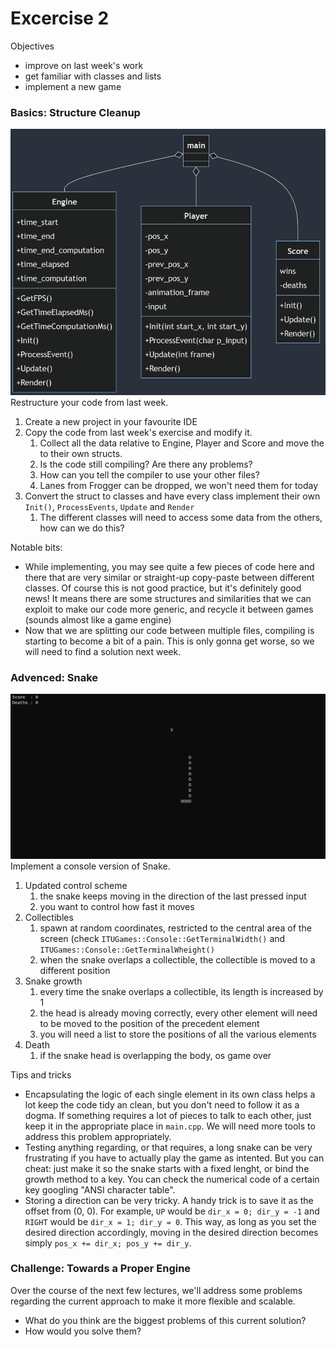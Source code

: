 <!--  This is a markdown document. You can read it as-is, or see a pretty rendering opening it through most IDEs -->

# Excercise 2

Objectives
- improve on last week's work
- get familiar with classes and lists
- implement a new game

### Basics: Structure Cleanup
![Exercise2.1](media/exercise2.1.png)
Restructure your code from last week.
1. Create a new project in your favourite IDE
1. Copy the code from last week's exercise and modify it.
    1. Collect all the data relative to Engine, Player and Score and move the to their own structs.
    1. Is the code still compiling? Are there any problems?
    1. How can you tell the compiler to use your other files?
    1. Lanes from Frogger can be dropped, we won't need them for today
1. Convert the struct to classes and have every class implement their own `Init()`, `ProcessEvents`, `Update` and `Render`
    1. The different classes will need to access some data from the others, how can we do this?

Notable bits:
- While implementing, you may see quite a few pieces of code here and there that are very similar or straight-up copy-paste between different classes.
  Of course this is not good practice, but it's definitely good news!
  It means there are some structures and similarities that we can exploit to make our code more generic, and recycle it between games
  (sounds almost like a game engine)
- Now that we are splitting our code between multiple files, compiling is starting to become a bit of a pain.
  This is only gonna get worse, so we will need to find a solution next week.
### Advenced: Snake
![Exercise2.2.gif](media/exercise2.2.gif)
Implement a console version of Snake.
1. Updated control scheme
    1. the snake keeps moving in the direction of the last pressed input
    1. you want to control how fast it moves
1. Collectibles
    1. spawn at random coordinates, restricted to the central area of the screen
      (check `ITUGames::Console::GetTerminalWidth()` and `ITUGames::Console::GetTerminalWheight()`
    1. when the snake overlaps a collectible, the collectible is moved to a different position
1. Snake growth
    1. every time the snake overlaps a collectible, its length is increased by 1
    1. the head is already moving correctly, every other element will need to be moved to the position of the precedent element
    1. you will need a list to store the positions of all the various elements
1. Death
    1. if the snake head is overlapping the body, os game over

Tips and tricks
- Encapsulating the logic of each single element in its own class helps a lot keep the code tidy an clean, but you don't need to follow it as a dogma.
  If something requires a lot of pieces to talk to each other, just keep it in the appropriate place in `main.cpp`.
  We will need more tools to address this problem appropriately.
- Testing anything regarding, or that requires, a long snake can be very frustrating if you have to actually play the game as intented.
  But you can cheat: just make it so the snake starts with a fixed lenght, or bind the growth method to a key.
  You can check the numerical code of a certain key googling "ANSI character table".
- Storing a direction can be very tricky. A handy trick is to save it as the offset from (0, 0).
  For example, `UP` would be `dir_x = 0; dir_y = -1` and `RIGHT` would be `dir_x = 1; dir_y = 0`.
  This way, as long as you set the desired direction accordingly, moving in the desired direction becomes simply `pos_x += dir_x; pos_y += dir_y`.


### Challenge: Towards a Proper Engine
Over the course of the next few lectures, we'll address some problems regarding the current approach to make it more flexible and scalable.

- What do you think are the biggest problems of this current solution?
- How would you solve them?